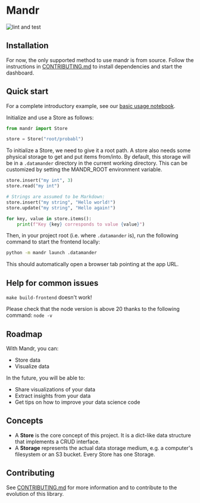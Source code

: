# Mandr

![lint and test](https://github.com/probabl-ai/mandr/actions/workflows/lint-and-test.yml/badge.svg)

## Installation

For now, the only supported method to use mandr is from source.
Follow the instructions in [CONTRIBUTING.md](/CONTRIBUTING.md#quick-start) to install dependencies and start the dashboard.

## Quick start

For a complete introductory example, see our [basic usage notebook](/notebooks/basic_usage.ipynb).

Initialize and use a Store as follows:
```python
from mandr import Store

store = Store("root/probabl")
```

To initialize a Store, we need to give it a root path.
A store also needs some physical storage to get and put items from/into. By default, this storage will be in a `.datamander` directory in the current working directory. This can be customized by setting the MANDR_ROOT environment variable.

```python
store.insert("my int", 3)
store.read("my int")

# Strings are assumed to be Markdown:
store.insert("my string", "Hello world!")
store.update("my string", "Hello again!")

for key, value in store.items():
    print(f"Key {key} corresponds to value {value}")
```

Then, in your project root (i.e. where `.datamander` is), run the following command to start the frontend locally:
```sh
python -m mandr launch .datamander
```
This should automatically open a browser tab pointing at the app URL.

## Help for common issues

`make build-frontend` doesn't work!

Please check that the node version is above 20 thanks to the following command: `node -v`

## Roadmap

With Mandr, you can:
- Store data
- Visualize data

In the future, you will be able to:
- Share visualizations of your data
- Extract insights from your data
- Get tips on how to improve your data science code

## Concepts

- A **Store** is the core concept of this project. It is a dict-like data structure that implements a CRUD interface.
- A **Storage** represents the actual data storage medium, e.g. a computer's filesystem or an S3 bucket. Every Store has one Storage.

## Contributing

See [CONTRIBUTING.md](CONTRIBUTING.md) for more information and to contribute to the evolution of this library.

